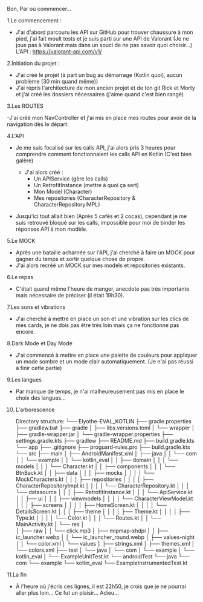 Bon,
Par où commencer...

1.Le commencement :

  - J'ai d'abord parcouru les API sur GitHub pour trouver chaussure à mon pied, j'ai fait moult tests et je suis parti sur une API de Valorant
    (Je ne joue pas à Valorant mais dans un souci de ne pas savoir quoi choisir...)
       L'API : https://valorant-api.com/v1/

2.Initiation du projet :

  - J'ai créé le projet (à part un bug au démarrage (Kotlin quoi), aucun problème (30 min quand même))
  - J'ai repris l'architecture de mon ancien projet et de ton git Rick et Morty et j'ai créé les dossiers nécessaires (j'aime quand c'est bien rangé)

3.Les ROUTES

  -J'ai créé mon NavController et j'ai mis en place mes routes pour avoir de la navigation dès le départ.

4.L'API

  - Je me suis focalisé sur les calls API, j'ai alors pris 3 heures pour comprendre comment fonctionnaient les calls API en Kotlin (C'est bien galère)

    - J'ai alors créé :
      - Un APIService (gère les calls)
      - Un RetrofitInstance (mettre à quoi ça sert)
      - Mon Model (Character)
      - Mes repositories (CharacterRepository & CharacterRepositoryIMPL)

  - Jusqu'ici tout allait bien (Après 5 cafés et 2 cocas), cependant je me suis retrouvé bloqué sur les calls,
    impossible pour moi de binder les réponses API à mon modèle.

5.Le MOCK

  - Après une bataille acharnée sur l'API, j'ai cherché à faire un MOCK pour gagner du temps et sortir quelque chose de propre.
  - J'ai alors recréé un MOCK sur mes models et repositories existants.

6.Le repas

  - C'était quand même l'heure de manger, anecdote pas très importante mais nécessaire de préciser (il était 19h30).

7.Les sons et vibrations

  - J'ai cherché à mettre en place un son et une vibration sur les clics de mes cards, je ne dois pas être très loin mais ça ne fonctionne pas encore.

8.Dark Mode et Day Mode

  - J'ai commencé à mettre en place une palette de couleurs pour appliquer un mode sombre et un mode clair automatiquement. 
    (Je n'ai pas réussi à finir cette partie)

9.Les langues

  - Par manque de temps, je n'ai malheureusement pas mis en place le choix des langues...

10. L'arborescence

    Directory structure:
└── Elyothe-EVAL_KOTLIN
    ├── gradle.properties
    ├── gradlew.bat
    ├── gradle
    │   ├── libs.versions.toml
    │   └── wrapper
    │       ├── gradle-wrapper.jar
    │       └── gradle-wrapper.properties
    ├── settings.gradle.kts
    ├── gradlew
    ├── README.md
    ├── build.gradle.kts
    └── app
        ├── .gitignore
        ├── proguard-rules.pro
        ├── build.gradle.kts
        └── src
            ├── main
            │   ├── AndroidManifest.xml
            │   ├── java
            │   │   └── com
            │   │       └── example
            │   │           └── kotlin_eval
            │   │               ├── domain
            │   │               │   └── models
            │   │               │       └── Character.kt
            │   │               ├── components
            │   │               │   └── BtnBack.kt
            │   │               ├── data
            │   │               │   ├── mocks
            │   │               │   │   └── MockCharacters.kt
            │   │               │   ├── repositories
            │   │               │   │   ├── CharacterRepositoryImpl.kt
            │   │               │   │   └── CharacterRepository.kt
            │   │               │   └── datasource
            │   │               │       ├── RetrofitInstance.kt
            │   │               │       └── ApiService.kt
            │   │               ├── ui
            │   │               │   ├── viewmodels
            │   │               │   │   └── CharacterViewModel.kt
            │   │               │   ├── screens
            │   │               │   │   ├── HomeScreen.kt
            │   │               │   │   └── DetailsScreen.kt
            │   │               │   ├── theme
            │   │               │   │   ├── Theme.kt
            │   │               │   │   ├── Type.kt
            │   │               │   │   └── Color.kt
            │   │               │   └── Routes.kt
            │   │               └── MainActivity.kt
            │   └── res
            │       
            │       ├── raw
            │       │   └── click.mp3
            │       ├── mipmap-xhdpi
            │       │   ├── ic_launcher.webp
            │       │   └── ic_launcher_round.webp
            │       ├── values-night
            │       │   └── color.xml
            │       └── values
            │           ├── strings.xml
            │           ├── themes.xml
            │           └── colors.xml
            ├── test
            │   └── java
            │       └── com
            │           └── example
            │               └── kotlin_eval
            │                   └── ExampleUnitTest.kt
            └── androidTest
                └── java
                    └── com
                        └── example
                            └── kotlin_eval
                                └── ExampleInstrumentedTest.kt


11.La fin

  - À l'heure où j'écris ces lignes, il est 22h50, je crois que je ne pourrai aller plus loin... Ce fut un plaisir... Adieu...
